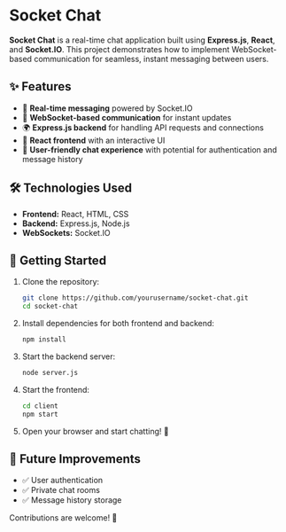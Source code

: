# Socket Chat  

**Socket Chat** is a real-time chat application built using **Express.js**, **React**, and **Socket.IO**. This project demonstrates how to implement WebSocket-based communication for seamless, instant messaging between users.  

## ✨ Features  
- 🔄 **Real-time messaging** powered by Socket.IO  
- 📡 **WebSocket-based communication** for instant updates  
- 🌍 **Express.js backend** for handling API requests and connections  
- 🎨 **React frontend** with an interactive UI  
- 🔐 **User-friendly chat experience** with potential for authentication and message history  

## 🛠️ Technologies Used  
- **Frontend:** React, HTML, CSS  
- **Backend:** Express.js, Node.js  
- **WebSockets:** Socket.IO  

## 🚀 Getting Started  
1. Clone the repository:  
   ```bash
   git clone https://github.com/yourusername/socket-chat.git
   cd socket-chat
   ```
2. Install dependencies for both frontend and backend:  
   ```bash
   npm install
   ```
3. Start the backend server:  
   ```bash
   node server.js
   ```
4. Start the frontend:  
   ```bash
   cd client
   npm start
   ```
5. Open your browser and start chatting! 🎉  

## 📌 Future Improvements  
- ✅ User authentication  
- ✅ Private chat rooms  
- ✅ Message history storage  

Contributions are welcome! 🚀
